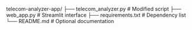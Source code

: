 telecom-analyzer-app/
├── telecom_analyzer.py  # Modified script
├── web_app.py           # Streamlit interface
├── requirements.txt     # Dependency list
└── README.md            # Optional documentation
